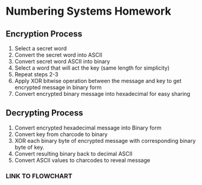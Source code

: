 # Numbering Systems Homework
## Encryption Process
1. Select a secret word
2. Convert the secret word into ASCII
3. Convert secret word ASCII into binary
4. Select a word that will act the key (same length for simplicity)
5. Repeat steps 2-3
6. Apply XOR bitwise operation between the message and key to get encrypted message in binary form
7. Convert encrypted binary message into hexadecimal for easy sharing


 ## Decrypting Process
1. Convert encrypted hexadecimal message into Binary form
2. Convert key from charcode to binary
3. XOR each binary byte of encrypted message with corresponding binary byte of key.
4. Convert resulting binary back to decimal ASCII
5. Convert ASCII values to charcodes to reveal message

### LINK TO FLOWCHART
